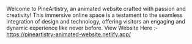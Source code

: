 Welcome to PineArtistry, an animated website crafted with passion and creativity! This immersive online space is a testament to the seamless integration of design and technology, offering visitors an engaging and dynamic experience like never before.
View Website Here :- https://pineartistry-animated-website.netlify.app/
